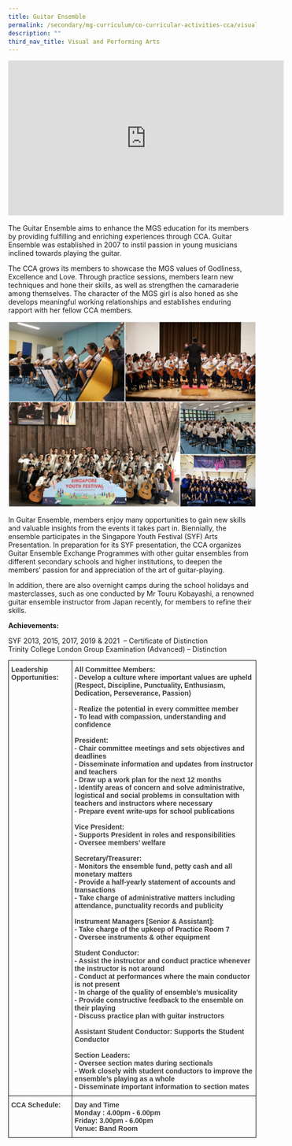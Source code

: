```yaml
---
title: Guitar Ensemble
permalink: /secondary/mg-curriculum/co-curricular-activities-cca/visual-and-performing-arts/guitar-ensemble/
description: ""
third_nav_title: Visual and Performing Arts
---
```

<iframe width="560" height="315" src="https://www.youtube.com/embed/Myft1jnWgXM" title="YouTube video player" frameborder="0" allow="accelerometer; autoplay; clipboard-write; encrypted-media; gyroscope; picture-in-picture" allowfullscreen></iframe>

The Guitar Ensemble aims to enhance the MGS education for its members by providing fulfilling and enriching experiences through CCA. Guitar Ensemble was established in 2007 to instil passion in young musicians inclined towards playing the guitar.

The CCA grows its members to showcase the MGS values of Godliness, Excellence and Love. Through practice sessions, members learn new techniques and hone their skills, as well as strengthen the camaraderie among themselves. The character of the MGS girl is also honed as she develops meaningful working relationships and establishes enduring rapport with her fellow CCA members.

![](/images/Guitar%20Ensemble.jpg)

In Guitar Ensemble, members enjoy many opportunities to gain new skills and valuable insights from the events it takes part in. Biennially, the ensemble participates in the Singapore Youth Festival (SYF) Arts Presentation. In preparation for its SYF presentation, the CCA organizes Guitar Ensemble Exchange Programmes with other guitar ensembles from different secondary schools and higher institutions, to deepen the members’ passion for and appreciation of the art of guitar-playing.

In addition, there are also overnight camps during the school holidays and masterclasses, such as one conducted by Mr Touru Kobayashi, a renowned guitar ensemble instructor from Japan recently, for members to refine their skills.

**Achievements:**

SYF 2013, 2015, 2017, 2019 & 2021  – Certificate of Distinction  <br>
Trinity College London Group Examination (Advanced) – Distinction

<style type="text/css">
.tg  {border-collapse:collapse;border-spacing:0;}
.tg td{border-color:black;border-style:solid;border-width:1px;font-family:Arial, sans-serif;font-size:14px;
  overflow:hidden;padding:10px 5px;word-break:normal;}
.tg th{border-color:black;border-style:solid;border-width:1px;font-family:Arial, sans-serif;font-size:14px;
  font-weight:normal;overflow:hidden;padding:10px 5px;word-break:normal;}
.tg .tg-bzr3{color:#3D3D3D;font-weight:bold;text-align:left;vertical-align:top}
</style>
<table class="tg">
<thead>
  <tr>
    <th class="tg-bzr3">Leadership Opportunities:</th>
    <th class="tg-bzr3">All Committee Members:<br>- Develop a culture where important values are upheld (Respect, Discipline, Punctuality, Enthusiasm, Dedication, Perseverance, Passion)<br><br>- Realize the potential in every committee member<br>- To lead with compassion, understanding and confidence<br><br>President:<br>- Chair committee meetings and sets objectives and deadlines<br>- Disseminate information and updates from instructor and teachers<br>- Draw up a work plan for the next 12 months<br>- Identify areas of concern and solve administrative, logistical and social problems in consultation with teachers and instructors where necessary<br>- Prepare event write-ups for school publications<br><br>Vice President:<br>- Supports President in roles and responsibilities<br>- Oversee members’ welfare<br><br>Secretary/Treasurer:<br>- Monitors the ensemble fund, petty cash and all monetary matters<br>- Provide a half-yearly statement of accounts and transactions<br>- Take charge of administrative matters including attendance, punctuality records and publicity<br><br>Instrument Managers [Senior &amp; Assistant]:<br>- Take charge of the upkeep of Practice Room 7<br>- Oversee instruments &amp; other equipment<br><br>Student Conductor:<br>- Assist the instructor and conduct practice whenever the instructor is not around<br>- Conduct at performances where the main conductor is not present<br>- In charge of the quality of ensemble’s musicality<br>- Provide constructive feedback to the ensemble on their playing<br>- Discuss practice plan with guitar instructors<br><br>Assistant Student Conductor: Supports the Student Conductor<br><br>Section Leaders:<br>- Oversee section mates during sectionals<br>- Work closely with student conductors to improve the ensemble’s playing as a whole<br>- Disseminate important information to section mates</th>
  </tr>
</thead>
<tbody>
  <tr>
    <td class="tg-bzr3">CCA Schedule:<br></td>
    <td class="tg-bzr3">Day and Time<br><span style="color:inherit;background-color:transparent">Monday : 4.00pm - 6.00pm</span><br><span style="color:inherit;background-color:transparent">Friday: 3.00pm - 6.00pm</span><br>Venue: <span style="color:inherit;background-color:transparent">Band Room</span></td>
  </tr>
</tbody>
</table>

